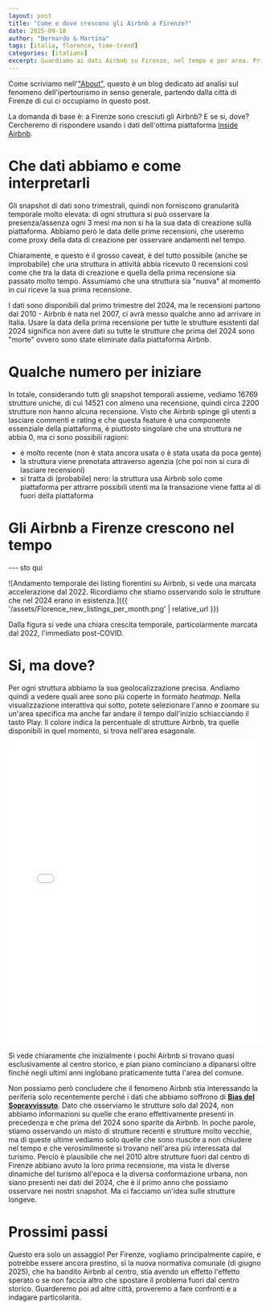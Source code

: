```yaml
---
layout: post
title: "Come e dove crescono gli Airbnb a Firenze?"
date: 2025-09-18
author: "Bernardo & Martina"
tags: [italia, florence, time-trend]
categories: [italiano]
excerpt: Guardiamo ai dati Airbnb su Firenze, nel tempo e per area. Prima parte, un'analisi per iniziare.
---
```


Come scriviamo nell'["About"](https://bernomone.github.io/citybreaking/about/), questo è un blog dedicato ad analisi sul fenomeno dell'ipertourismo in senso generale, partendo dalla città di Firenze di cui ci occupiamo in questo post.

La domanda di base è: a Firenze sono cresciuti gli Airbnb? E se si, dove? 
Cercheremo di rispondere usando i dati dell'ottima piattaforma [Inside Airbnb](https://insideAirbnb.com/about/).

# Che dati abbiamo e come interpretarli

Gli snapshot di dati sono trimestrali, quindi non forniscono granularità temporale molto elevata: di ogni struttura si può osservare la presenza/assenza ogni 3 mesi ma non si ha la sua data di creazione sulla piattaforma. Abbiamo però le data delle prime recensioni, che useremo come proxy della data di creazione per osservare andamenti nel tempo.

Chiaramente, e questo è il grosso caveat, è del tutto possibile (anche se improbabile) che una struttura in attività abbia ricevuto 0 recensioni così come che tra la data di creazione e quella della prima recensione sia passato molto tempo. Assumiamo che una struttura sia "nuova" al momento in cui riceve la sua prima recensione.

I dati sono disponibili dal primo trimestre del 2024, ma le recensioni partono dal 2010 - Airbnb è nata nel 2007, ci avrà messo qualche anno ad arrivare in Italia. Usare la data della prima recensione per tutte le strutture esistenti dal 2024 significa non avere dati su tutte le strutture che prima del 2024 sono "morte" ovvero sono state eliminate dalla piattaforma Airbnb.

# Qualche numero per iniziare

In totale, considerando tutti gli snapshot temporali assieme, vediamo 16769 strutture uniche, di cui 14521 con almeno una recensione, quindi circa 2200 strutture non hanno alcuna recensione. Visto che Airbnb spinge gli utenti a lasciare commenti e rating e che questa feature è una componente essenziale della piattaforma, è piuttosto singolare che una struttura ne abbia 0, ma ci sono possibili ragioni:
* è molto recente (non è stata ancora usata o è stata usata da poca gente)
* la struttura viene prenotata attraverso agenzia (che poi non si cura di lasciare recensioni)
* si tratta di (probabile) nero: la struttura usa Airbnb solo come piattaforma per attrarre possibili utenti ma la transazione viene fatta al di fuori della piattaforma

# Gli Airbnb a Firenze crescono nel tempo

--- sto qui 

![Andamento temporale dei listing fiorentini su Airbnb, si vede una marcata accelerazione dal 2022. Ricordiamo che stiamo osservando solo le strutture che nel 2024 erano in esistenza.]({{ '/assets/Florence_new_listings_per_month.png' | relative_url }})

Dalla figura si vede una chiara crescita temporale, particolarmente marcata dal 2022, l'immediato post-COVID.

# Si, ma dove?

Per ogni struttura abbiamo la sua geolocalizzazione precisa. Andiamo quindi a vedere quali aree sono più coperte in formato *heatmap*. Nella visualizzazione interattiva qui sotto, potete selezionare l'anno e zoomare su un'area specifica ma anche far andare il tempo dall'inizio schiacciando il tasto Play. Il colore indica la percentuale di strutture Airbnb, tra quelle disponibili in quel momento, si trova nell'area esagonale.

<iframe src='{{ "/assets/listing_first_review.html" | relative_url }}' width='100%' height='600px' frameborder='0' alt=""></iframe> 

Si vede chiaramente che inizialmente i pochi Airbnb si trovano quasi esclusivamente al centro storico, e pian piano cominciano a dipanarsi oltre finché negli ultimi anni inglobano praticamente tutta l'area del comune.

Non possiamo però concludere che il fenomeno Airbnb stia interessando la periferia solo recentemente perché i dati che abbiamo soffrono di [**Bias del Sopravvissuto**](https://it.wikipedia.org/wiki/Survivorship_bias). Dato che osserviamo le strutture solo dal 2024, non abbiamo informazioni su quelle che erano effettivamente presenti in precedenza e che prima del 2024 sono sparite da Airbnb. 
In poche parole, stiamo osservando un misto di strutture recenti e strutture molto vecchie, ma di queste ultime vediamo solo quelle che sono riuscite a non chiudere nel tempo e che verosimilmente si trovano nell'area più interessata dal turismo. Perciò è plausibile che nel 2010 altre strutture fuori dal centro di Firenze abbiano avuto la loro prima recensione, ma vista le diverse dinamiche del turismo all'epoca e la diversa conformazione urbana, non siano presenti nei dati del 2024, che è il primo anno che possiamo osservare nei nostri snapshot.
Ma ci facciamo un'idea sulle strutture longeve. 

# Prossimi passi

Questo era solo un assaggio! Per Firenze, vogliamo principalmente capire, e potrebbe essere ancora prestino, si la nuova normativa comunale (di giugno 2025), che ha bandito Airbnb al centro, stia avendo un effetto l'effetto sperato o se non faccia altro che spostare il problema fuori dal centro storico. Guarderemo poi ad altre città, proveremo a fare confronti e a indagare particolarità.